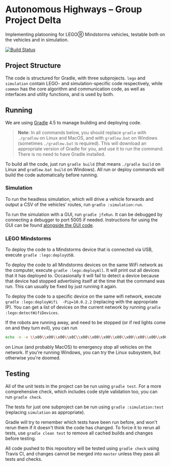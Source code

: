 # Autonomous Highways – Group Project Delta

Implementing platooning for LEGOⓇ Mindstorms vehicles, testable both on the vehicles and in simulation.

[![Build Status](https://travis-ci.com/jackwickham/group-project-delta.svg?token=DtrLKaeqQLW7MbyBRvfb&branch=master)](https://travis-ci.com/jackwickham/group-project-delta)

## Project Structure
The code is structured for Gradle, with three subprojects. `lego` and `simulation` contain LEGO- and simulation-specific code respectively, while `common` has the core algorithm and communication code, as well as interfaces and utility functions, and is used by both.

## Running
We are using [Gradle](https://gradle.org/) 4.5 to manage building and deploying code.

> **Note**: In all commands below, you should replace `gradle` with `./gradlew` on Linux and MacOS, and with `gradlew.bat` on Windows (sometimes `./gradlew.bat` is required). This will download an appropriate version of Gradle for you, and use it to run the command. There is no need to have Gradle installed.

To build all the code, just run `gradle build` (that means `./gradle build` on Linux and `gradlew.bat build` on Windows). All run or deploy commands will build the code automatically before running.

### Simulation
To run the headless simulation, which will drive a vehicle forwards and output a CSV of the vehicles' routes, run `gradle :simulation:run`.

To run the simulation with a GUI, run `gradle jfxRun`. It can be debugged by connecting a debugger to port 5005 if needed. Instructions for using the GUI can be found [alongside the GUI code](simulation/src/main/java/uk/ac/cam/cl/group_project/delta/simulation/gui/README.md).

### LEGO Mindstorms
To deploy the code to a Mindstorms device that is connected via USB, execute `gradle :lego:deployUSB`.

To deploy the code to all Mindstorms devices on the same WiFi network as the computer, execute `gradle :lego:deployAll`. It will print out all devices that it has deployed to. Occasionally it will fail to detect a device because that device had stopped advertising itself at the time that the command was run. This can usually be fixed by just running it again.

To deploy the code to a specific device on the same wifi network, execute `gradle :lego:deployWifi  -Pip=10.0.2.2` (replacing with the appropriate IP). You can get a list of devices on the current network by running `gradle :lego:detectWifiDevices`.

If the robots are running away, and need to be stopped (or if red lights come on and they turn evil), you can run
```bash
echo -n -e \\x00\\x00\\x00\\x0C\\x00\\x00\\x00\\x00\\x00\\x00\\x00\\x00 | nc -4u -w1 10.0.2.255 5187
```
on Linux (and probably MacOS) to emergency stop all vehicles on the network. If you're running Windows, you can try the Linux subsystem, but otherwise you're doomed.

## Testing
All of the unit tests in the project can be run using `gradle test`. For a more comprehensive check, which includes code style validation too, you can run `gradle check`.

The tests for just one subproject can be run using `gradle :simulation:test` (replacing `simulation` as appropriate).

Gradle will try to remember which tests have been run before, and won't rerun them if it doesn't think the code has changed. To force it to rerun all tests, use `gradle clean test` to remove all cached builds and changes before testing.

All code pushed to this repository will be tested using `gradle check` using Travis CI, and changes cannot be merged into `master` unless they pass all tests and checks.
